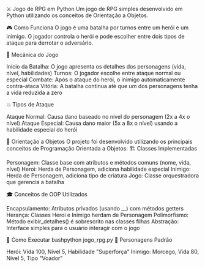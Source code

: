 ⚔️ Jogo de RPG em Python
Um jogo de RPG simples desenvolvido em Python utilizando os conceitos de Orientação a Objetos.

🎮 Como Funciona
O jogo é uma batalha por turnos entre um herói e um inimigo. O jogador controla o herói e pode escolher entre dois tipos de ataque para derrotar o adversário.

🎯 Mecânica do Jogo

Início da Batalha: O jogo apresenta os detalhes dos personagens (vida, nível, habilidades)
Turnos: O jogador escolhe entre ataque normal ou especial
Combate: Após o ataque do herói, o inimigo automaticamente contra-ataca
Vitória: A batalha continua até que um dos personagens tenha a vida reduzida a zero

💥 Tipos de Ataque

Ataque Normal: Causa dano baseado no nível do personagem (2x a 4x o nível)
Ataque Especial: Causa dano maior (5x a 8x o nível) usando a habilidade especial do herói

🧬 Orientação a Objetos
O projeto foi desenvolvido utilizando os principais conceitos de Programação Orientada a Objetos:
🏗️ Classes Implementadas

Personagem: Classe base com atributos e métodos comuns (nome, vida, nível)
Heroi: Herda de Personagem, adiciona habilidade especial
Inimigo: Herda de Personagem, adiciona tipo de criatura
Jogo: Classe orquestradora que gerencia a batalha

🎓 Conceitos de OOP Utilizados

Encapsulamento: Atributos privados (usando __) com métodos getters
Herança: Classes Heroi e Inimigo herdam de Personagem
Polimorfismo: Método exibir_detalhes() é sobrescrito nas classes filhas
Abstração: Interface simples para o usuário interagir com o jogo

🚀 Como Executar
bashpython jogo_rpg.py
👥 Personagens Padrão

Herói: Vida 100, Nível 5, Habilidade "Superforça"
Inimigo: Morcego, Vida 80, Nível 5, Tipo "Voador"
